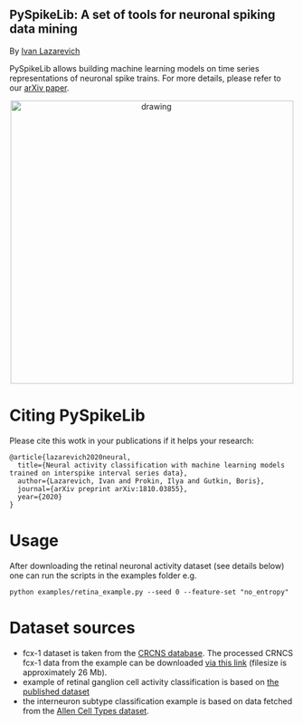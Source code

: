 ## PySpikeLib: A set of tools for neuronal spiking data mining

By [Ivan Lazarevich](https://lazarevi.ch)

PySpikeLib allows building machine learning models on time series representations of neuronal spike trains. For more details, please refer to our [arXiv paper](https://arxiv.org/abs/1810.03855).

<p align="center">
    <img src="https://i.imgur.com/7xqACVK.jpg" alt="drawing" width="500"/>
</p>

# Citing PySpikeLib
Please cite this wotk in your publications if it helps your research:

```
@article{lazarevich2020neural,
  title={Neural activity classification with machine learning models trained on interspike interval series data},
  author={Lazarevich, Ivan and Prokin, Ilya and Gutkin, Boris},
  journal={arXiv preprint arXiv:1810.03855},
  year={2020}
}
```

# Usage

After downloading the retinal neuronal activity dataset (see details below) one can run the scripts in the examples folder e.g.

```
python examples/retina_example.py --seed 0 --feature-set "no_entropy"  
```

# Dataset sources

  - fcx-1 dataset is taken from the [CRCNS database](http://crcns.org/data-sets/fcx/fcx-1/about-fcx-1). The processed CRNCS fcx-1 data from the example can be downloaded [via this link](https://drive.google.com/open?id=1fQKpYPHmenob692YZaG1P7YKWCYaTw19) (filesize is approximately 26 Mb).
  - example of retinal ganglion cell activity classification is based on [the published dataset](https://figshare.com/articles/Multi-electrode_retinal_ganglion_cell_population_spiking_data/10290569)  
  - the interneuron subtype classification example is based on data fetched from the [Allen Cell Types dataset](https://celltypes.brain-map.org/).

